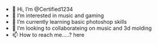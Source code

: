 - 👋 Hi, I’m @Certified1234
- 👀 I’m interested in music and gaming
- 🌱 I’m currently learning basic photoshop skills
- 💞️ I’m looking to collaborateing on music and 3d molding 
- 📫 How to reach me.....? here 

<!---
Certified1234/Certified1234 is a ✨ special ✨ repository because its `README.md` (this file) appears on your GitHub profile.
You can click the Preview link to take a look at your changes.
--->
